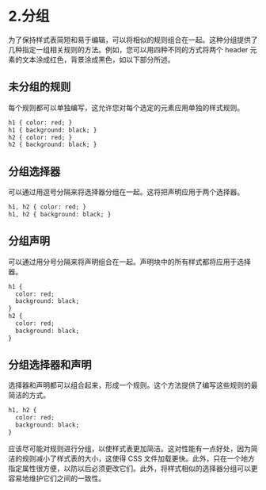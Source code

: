 # 2.分组

为了保持样式表简短和易于编辑，可以将相似的规则组合在一起。这种分组提供了几种指定一组相关规则的方法。例如，您可以用四种不同的方式将两个 header 元素的文本涂成红色，背景涂成黑色，如以下部分所述。

## 未分组的规则

每个规则都可以单独编写，这允许您对每个选定的元素应用单独的样式规则。

```html
h1 { color: red; }
h1 { background: black; }
h2 { color: red; }
h2 { background: black; }

```

## 分组选择器

可以通过用逗号分隔来将选择器分组在一起。这将把声明应用于两个选择器。

```html
h1, h2 { color: red; }
h1, h2 { background: black; }

```

## 分组声明

可以通过用分号分隔来将声明组合在一起。声明块中的所有样式都将应用于选择器。

```html
h1 {
  color: red;
  background: black;
}
h2 {
  color: red;
  background: black;
}

```

## 分组选择器和声明

选择器和声明都可以组合起来，形成一个规则。这个方法提供了编写这些规则的最简洁的方式。

```html
h1, h2 {
  color: red;
  background: black;
}

```

应该尽可能对规则进行分组，以使样式表更加简洁。这对性能有一点好处，因为简洁的规则减小了样式表的大小，这使得 CSS 文件加载更快。此外，只在一个地方指定属性很方便，以防以后必须更改它们。此外，将样式相似的选择器分组可以更容易地维护它们之间的一致性。